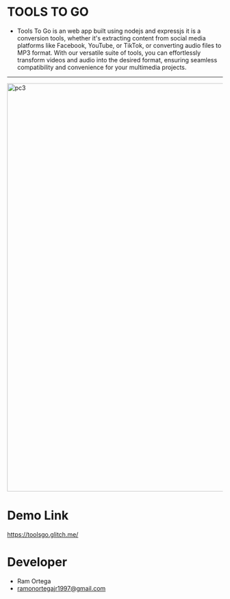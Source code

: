 # TOOLS TO GO
- Tools To Go is an web app built using nodejs and expressjs it is a conversion tools, whether it's extracting content from social media platforms like Facebook, YouTube, or TikTok, or converting audio files to MP3 format. With our versatile suite of tools, you can effortlessly transform videos and audio into the desired format, ensuring seamless compatibility and convenience for your multimedia projects.
---------------------------------------------------------------------------------------------------------------------------------------------------------------------------------
<img width="954" alt="pc3" src="https://github.com/ramonortegajr/tools-to-go/assets/91349808/75e5dff2-54ea-4aee-8475-00c87364255b">

# Demo Link
https://toolsgo.glitch.me/
# Developer
- Ram Ortega
- ramonortegajr1997@gmail.com
